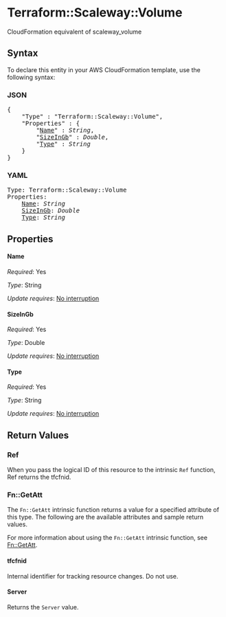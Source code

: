 # Terraform::Scaleway::Volume

CloudFormation equivalent of scaleway_volume

## Syntax

To declare this entity in your AWS CloudFormation template, use the following syntax:

### JSON

<pre>
{
    "Type" : "Terraform::Scaleway::Volume",
    "Properties" : {
        "<a href="#name" title="Name">Name</a>" : <i>String</i>,
        "<a href="#sizeingb" title="SizeInGb">SizeInGb</a>" : <i>Double</i>,
        "<a href="#type" title="Type">Type</a>" : <i>String</i>
    }
}
</pre>

### YAML

<pre>
Type: Terraform::Scaleway::Volume
Properties:
    <a href="#name" title="Name">Name</a>: <i>String</i>
    <a href="#sizeingb" title="SizeInGb">SizeInGb</a>: <i>Double</i>
    <a href="#type" title="Type">Type</a>: <i>String</i>
</pre>

## Properties

#### Name

_Required_: Yes

_Type_: String

_Update requires_: [No interruption](https://docs.aws.amazon.com/AWSCloudFormation/latest/UserGuide/using-cfn-updating-stacks-update-behaviors.html#update-no-interrupt)

#### SizeInGb

_Required_: Yes

_Type_: Double

_Update requires_: [No interruption](https://docs.aws.amazon.com/AWSCloudFormation/latest/UserGuide/using-cfn-updating-stacks-update-behaviors.html#update-no-interrupt)

#### Type

_Required_: Yes

_Type_: String

_Update requires_: [No interruption](https://docs.aws.amazon.com/AWSCloudFormation/latest/UserGuide/using-cfn-updating-stacks-update-behaviors.html#update-no-interrupt)

## Return Values

### Ref

When you pass the logical ID of this resource to the intrinsic `Ref` function, Ref returns the tfcfnid.

### Fn::GetAtt

The `Fn::GetAtt` intrinsic function returns a value for a specified attribute of this type. The following are the available attributes and sample return values.

For more information about using the `Fn::GetAtt` intrinsic function, see [Fn::GetAtt](https://docs.aws.amazon.com/AWSCloudFormation/latest/UserGuide/intrinsic-function-reference-getatt.html).

#### tfcfnid

Internal identifier for tracking resource changes. Do not use.

#### Server

Returns the <code>Server</code> value.

